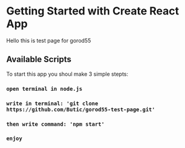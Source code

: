 # Getting Started with Create React App

Hello this is test page for gorod55

## Available Scripts

To start this app you shoul make 3 simple stepts:

### `open terminal in node.js`

### `write in terminal: 'git clone https://github.com/Butic/gorod55-test-page.git'`

### `then write command: 'npm start'`


### `enjoy`

